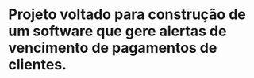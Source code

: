 # Projeto voltado para construção de um software que gere alertas de vencimento de pagamentos de clientes.
